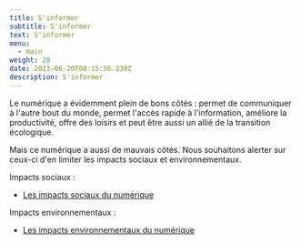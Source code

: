 ```yaml
---
title: S'informer
subtitle: S'informer
text: S'informer
menu:
  - main
weight: 20
date: 2023-06-20T08:15:56.230Z
description: S'informer
---
```

  
Le numérique a évidemment plein de bons côtés : 
permet de communiquer à l'autre bout du monde, permet l'accès rapide à l'information, améliore la productivité, offre des loisirs et peut être aussi un allié de la transition écologique.

Mais ce numérique a aussi de mauvais côtés. Nous souhaitons alerter sur ceux-ci d'en limiter les impacts sociaux et environnementaux.

Impacts sociaux :
* [Les impacts sociaux du numérique](/page/les-impacts-sociaux-du-num%C3%A9rique/)

Impacts environnementaux :
* [Les impacts environnementaux du numérique](/page/les-impacts-environnementaux-du-num%C3%A9rique/)